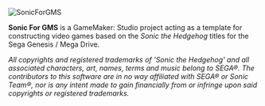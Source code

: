 ![SonicForGMS](https://github.com/VectorSatyr/SonicGMS/blob/master/sonicgms-full-color-transparent.png)

**Sonic For GMS** is a GameMaker: Studio project acting as a template for constructing video games based on the *Sonic the Hedgehog* titles for the Sega Genesis / Mega Drive.

*All copyrights and registered trademarks of 'Sonic the Hedgehog' and all associated characters, art, names, terms and music belong to SEGA®. The contributors to this software are in no way affiliated with SEGA® or Sonic Team®, nor is any intent made to gain financially from or infringe upon said copyrights or registered trademarks.*
